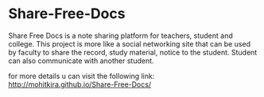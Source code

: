# Share-Free-Docs
Share Free Docs is a note sharing platform for teachers, student and college.  This project is more like a social networking site that can be used by faculty to share the record, study material, notice to the student. Student can also communicate with another student.

for more details u can visit the following link:
http://mohitkira.github.io/Share-Free-Docs/
